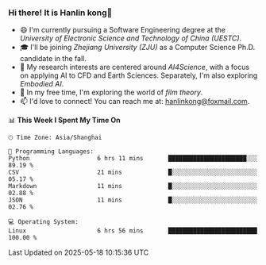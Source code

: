 ### Hi there! It is Hanlin kong👋

<!--
**MikeGoblin/MikeGoblin** is a ✨ _special_ ✨ repository because its `README.md` (this file) appears on your GitHub profile.

Here are some ideas to get you started:

- 🔭 I’m currently working on ...
- 🌱 I’m currently learning ...
- 👯 I’m looking to collaborate on ...
- 🤔 I’m looking for help with ...
- 💬 Ask me about ...
- 📫 How to reach me: ...
- 😄 Pronouns: ...
- ⚡ Fun fact: ...
-->
- 😄 I'm currently pursuing a Software Engineering degree at the *University of Electronic Science and Technology of China (UESTC)*.
- 🎓 I'll be joining *Zhejiang University (ZJU)* as a Computer Science Ph.D. candidate in the fall.
- 🔭 My research interests are centered around *AI4Science*, with a focus on applying AI to CFD and Earth Sciences. Separately, I'm also exploring *Embodied AI*. 
- 🌱 In my free time, I'm exploring the world of *film theory*.
- 📫 I'd love to connect! You can reach me at: [hanlinkong@foxmail.com](mailto:hanlinkong@foxmail.com).

<!--START_SECTION:waka-->
📊 **This Week I Spent My Time On** 

```text
🕑︎ Time Zone: Asia/Shanghai

💬 Programming Languages: 
Python                   6 hrs 11 mins       ██████████████████████░░░   89.19 % 
CSV                      21 mins             █░░░░░░░░░░░░░░░░░░░░░░░░   05.17 % 
Markdown                 11 mins             █░░░░░░░░░░░░░░░░░░░░░░░░   02.88 % 
JSON                     11 mins             █░░░░░░░░░░░░░░░░░░░░░░░░   02.76 % 

💻 Operating System: 
Linux                    6 hrs 56 mins       █████████████████████████   100.00 % 
```


 Last Updated on 2025-05-18 10:15:36 UTC
<!--END_SECTION:waka-->
